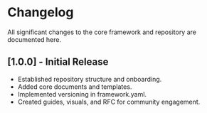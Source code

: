 # Changelog

All significant changes to the core framework and repository are documented here.

## [1.0.0] - Initial Release
- Established repository structure and onboarding.
- Added core documents and templates.
- Implemented versioning in framework.yaml.
- Created guides, visuals, and RFC for community engagement.
